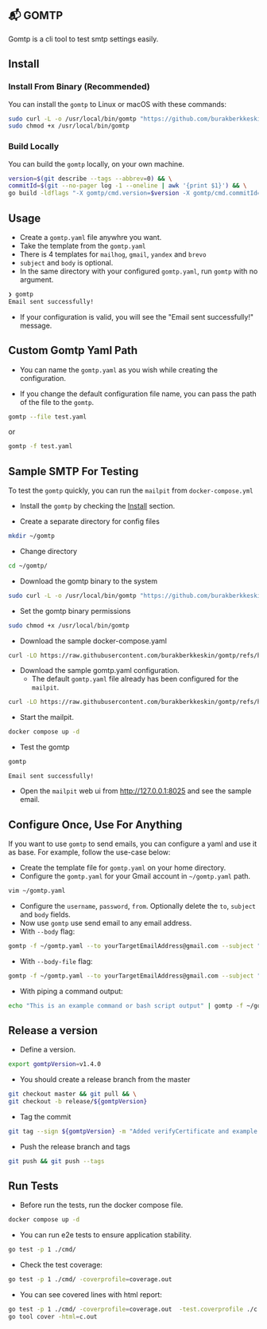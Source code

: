 ## 📬 GOMTP

Gomtp is a cli tool to test smtp settings easily.

## Install

### Install From Binary (Recommended)

You can install the `gomtp` to Linux or macOS with these commands:

```bash
sudo curl -L -o /usr/local/bin/gomtp "https://github.com/burakberkkeskin/gomtp/releases/latest/download/gomtp-$(uname -s)-$(uname -m)" && \
sudo chmod +x /usr/local/bin/gomtp
```

### Build Locally

You can build the `gomtp` locally, on your own machine.

```bash
version=$(git describe --tags --abbrev=0) && \
commitId=$(git --no-pager log -1 --oneline | awk '{print $1}') && \
go build -ldflags "-X gomtp/cmd.version=$version -X gomtp/cmd.commitId=$commitId" -o gomtp -v .
```

## Usage

- Create a `gomtp.yaml` file anywhre you want.
- Take the template from the `gomtp.yaml`
- There is 4 templates for `mailhog`, `gmail`, `yandex` and `brevo`
- `subject` and `body` is optional.
- In the same directory with your configured `gomtp.yaml`, run `gomtp` with no argument.

```bash
❯ gomtp
Email sent successfully!
```

- If your configuration is valid, you will see the "Email sent successfully!" message.

## Custom Gomtp Yaml Path

- You can name the `gomtp.yaml` as you wish while creating the configuration.

- If you change the default configuration file name, you can pass the path of the file to the `gomtp`.

```bash
gomtp --file test.yaml
```

or

```bash
gomtp -f test.yaml
```

## Sample SMTP For Testing

To test the `gomtp` quickly, you can run the `mailpit` from `docker-compose.yml`

- Install the `gomtp` by checking the [Install](#install) section.

- Create a separate directory for config files

```bash
mkdir ~/gomtp 
```

- Change directory

```bash
cd ~/gomtp/ 
```

- Download the gomtp binary to the system

```bash
sudo curl -L -o /usr/local/bin/gomtp "https://github.com/burakberkkeskin/gomtp/releases/latest/download/gomtp-$(uname -s)-$(uname -m)"
```


- Set the gomtp binary permissions

```bash
sudo chmod +x /usr/local/bin/gomtp
```

- Download the sample docker-compose.yaml

```bash
curl -LO https://raw.githubusercontent.com/burakberkkeskin/gomtp/refs/heads/master/docker-compose.yaml
```

- Download the sample gomtp.yaml configuration.
  - The default `gomtp.yaml` file already has been configured for the `mailpit`.

```bash
curl -LO https://raw.githubusercontent.com/burakberkkeskin/gomtp/refs/heads/master/gomtp.yaml
```

- Start the mailpit.

```bash
docker compose up -d
```

- Test the gomtp

```bash
gomtp
```

```output
Email sent successfully!
```

- Open the `mailpit` web ui from http://127.0.0.1:8025 and see the sample email.

## Configure Once, Use For Anything

If you want to use `gomtp` to send emails, you can configure a yaml and use it as base. For example, follow the use-case below: 

- Create the template file for `gomtp.yaml` on your home directory.
- Configure the `gomtp.yaml` for your Gmail account in `~/gomtp.yaml` path.
```bash
vim ~/gomtp.yaml
```
- Configure the `username`, `password`, `from`. Optionally delete the `to`, `subject` and `body` fields.
- Now use `gomtp` use send email to any email address.
- With `--body` flag:
```bash
gomtp -f ~/gomtp.yaml --to yourTargetEmailAddress@gmail.com --subject "Test Email From gomtp" --body "test from atlantic server"
```
- With `--body-file` flag:
```bash
gomtp -f ~/gomtp.yaml --to yourTargetEmailAddress@gmail.com --subject "Test Email From gomtp" --body-file "~/email-body.log"
```
- With piping a command output:
```bash
echo "This is an example command or bash script output" | gomtp -f ~/gomtp.yaml --to yourTargetEmailAddress@gmail.com --subject "Test Email From gomtp"
```

## Release a version

- Define a version.

```bash
export gomtpVersion=v1.4.0
```

- You should create a release branch from the master

```bash
git checkout master && git pull && \
git checkout -b release/${gomtpVersion}
```

- Tag the commit

```bash
git tag --sign ${gomtpVersion} -m "Added verifyCertificate and example commands."
```

- Push the release branch and tags

```bash
git push && git push --tags
```

## Run Tests

- Before run the tests, run the docker compose file.

```bash
docker compose up -d
```

- You can run e2e tests to ensure application stability.

```bash
go test -p 1 ./cmd/
```

- Check the test coverage:

```bash
go test -p 1 ./cmd/ -coverprofile=coverage.out
```

- You can see covered lines with html report:

```bash
go test -p 1 ./cmd/ -coverprofile=coverage.out  -test.coverprofile ./c.out && \
go tool cover -html=c.out
```

